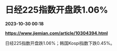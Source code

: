 # 日经225指数开盘跌1.06%

**2023-10-30 00:18**

**https://www.jiemian.com/article/10304394.html**

日经225指数开盘跌1.06%；韩国Kospi指数下跌0.45%。